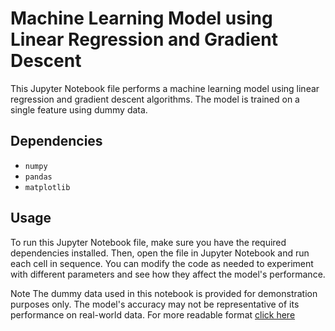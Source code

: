 # Machine Learning Model using Linear Regression and Gradient Descent
This Jupyter Notebook file performs a machine learning model using linear regression and gradient descent algorithms. The model is trained on a single feature using dummy data.

## Dependencies
- `numpy`
- `pandas`
- `matplotlib`

## Usage
To run this Jupyter Notebook file, make sure you have the required dependencies installed. Then, open the file in Jupyter Notebook and run each cell in sequence. You can modify the code as needed to experiment with different parameters and see how they affect the model's performance.

Note
The dummy data used in this notebook is provided for demonstration purposes only. The model's accuracy may not be representative of its performance on real-world data.
For more readable format [click here](https://www.google.com "Google's Homepage")
